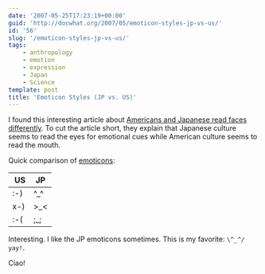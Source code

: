 ```yaml
---
date: '2007-05-25T17:23:19+00:00'
guid: 'http://docwhat.org/2007/05/emoticon-styles-jp-vs-us/'
id: '56'
slug: '/emoticon-styles-jp-vs-us/'
tags:
    - anthropology
    - emotion
    - expression
    - Japan
    - Science
template: post
title: 'Emoticon Styles (JP vs. US)'
---
```


I found this interesting article about
[Americans and Japanese read faces differently](http://www.livescience.com/health/070510_facial_culture.html).
To cut the article short, they explain that Japanese culture seems to read the
eyes for emotional cues while American culture seems to read the mouth.

Quick comparison of [emoticons](http://en.wikipedia.org/wiki/Emoticons):

|  US | JP         |
| --- | ---------- |
| :-) | ^\_^       |
| x-) | &gt;\_&lt; |
| :-( | ;\_;       |

Interesting. I like the JP emoticons sometimes. This is my favorite:
`\^_^/ yay!`.

Ciao!
